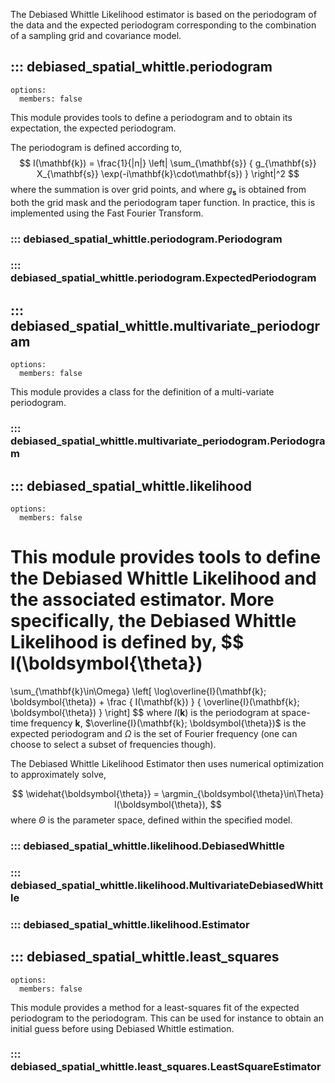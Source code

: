 The Debiased Whittle Likelihood estimator is based on the periodogram
of the data and the expected periodogram corresponding to the combination
of a sampling grid and covariance model.

## ::: debiased_spatial_whittle.periodogram
    options:
      members: false
This module provides tools to define a periodogram and to obtain
its expectation, the expected periodogram.

The periodogram is defined according to,
$$
I(\mathbf{k}) =
\frac{1}{|n|}
\left|
    \sum_{\mathbf{s}}
    {
        g_{\mathbf{s}}
        X_{\mathbf{s}}
        \exp(-i\mathbf{k}\cdot\mathbf{s})
    }
\right|^2
$$
where the summation is over grid points, and where $g_{\mathbf{s}}$
is obtained from both the grid mask and the periodogram taper function.
In practice, this is implemented using the Fast Fourier Transform.

### ::: debiased_spatial_whittle.periodogram.Periodogram

### ::: debiased_spatial_whittle.periodogram.ExpectedPeriodogram


## ::: debiased_spatial_whittle.multivariate_periodogram
    options:
      members: false

This module provides a class for the definition of a multi-variate periodogram.

### ::: debiased_spatial_whittle.multivariate_periodogram.Periodogram


## ::: debiased_spatial_whittle.likelihood
    options:
      members: false

This module provides tools to define the Debiased Whittle Likelihood
and the associated estimator. More specifically, the Debiased Whittle Likelihood
is defined by,
$$
l(\boldsymbol{\theta})
=
\sum_{\mathbf{k}\in\Omega}
\left[
    \log\overline{I}(\mathbf{k}; \boldsymbol{\theta})
    +
    \frac
    {
        I(\mathbf{k})
    }
    {
        \overline{I}(\mathbf{k}; \boldsymbol{\theta})
    }
\right]
$$
where $I(\mathbf{k})$ is the periodogram at space-time frequency $\mathbf{k}$,
$\overline{I}(\mathbf{k}; \boldsymbol{\theta})$ is the expected periodogram and
$\Omega$ is the set of Fourier frequency (one can choose to select a subset of frequencies though).

The Debiased Whittle Likelihood Estimator then uses numerical optimization to approximately solve,

$$
\widehat{\boldsymbol{\theta}} = \argmin_{\boldsymbol{\theta}\in\Theta} l(\boldsymbol{\theta}),
$$
where $\Theta$ is the parameter space, defined within the specified model.

### ::: debiased_spatial_whittle.likelihood.DebiasedWhittle

### ::: debiased_spatial_whittle.likelihood.MultivariateDebiasedWhittle

### ::: debiased_spatial_whittle.likelihood.Estimator

## ::: debiased_spatial_whittle.least_squares
    options:
      members: false

This module provides a method for a least-squares fit of the expected periodogram
to the periodogram. This can be used for instance to obtain an initial guess
before using Debiased Whittle estimation.

### ::: debiased_spatial_whittle.least_squares.LeastSquareEstimator
